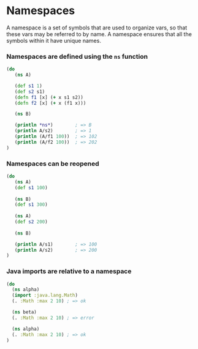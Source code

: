 # Namespaces

A namespace is a set of symbols that are used to organize vars, so that these vars may be referred to by name. A namespace ensures that all the symbols within it have unique names.


### Namespaces are defined using the `ns` function

```clojure
(do
   (ns A)

   (def s1 1)
   (def s2 s1)
   (defn f1 [x] (+ x s1 s2))
   (defn f2 [x] (+ x (f1 x)))

   (ns B)

   (println *ns*)        ; => B
   (println A/s2)        ; => 1
   (println (A/f1 100))  ; => 102
   (println (A/f2 100))  ; => 202
)
```

### Namespaces can be reopened

```clojure
(do
   (ns A)
   (def s1 100)
   
   (ns B)
   (def s1 300)
 
   (ns A)
   (def s2 200)
   
   (ns B)

   (println A/s1)        ; => 100
   (println A/s2)        ; => 200
)
```

### Java imports are relative to a namespace

```clojure
(do
  (ns alpha)
  (import :java.lang.Math)
  (. :Math :max 2 10) ; => ok

  (ns beta)
  (. :Math :max 2 10) ; => error

  (ns alpha)
  (. :Math :max 2 10) ; => ok
)
```

